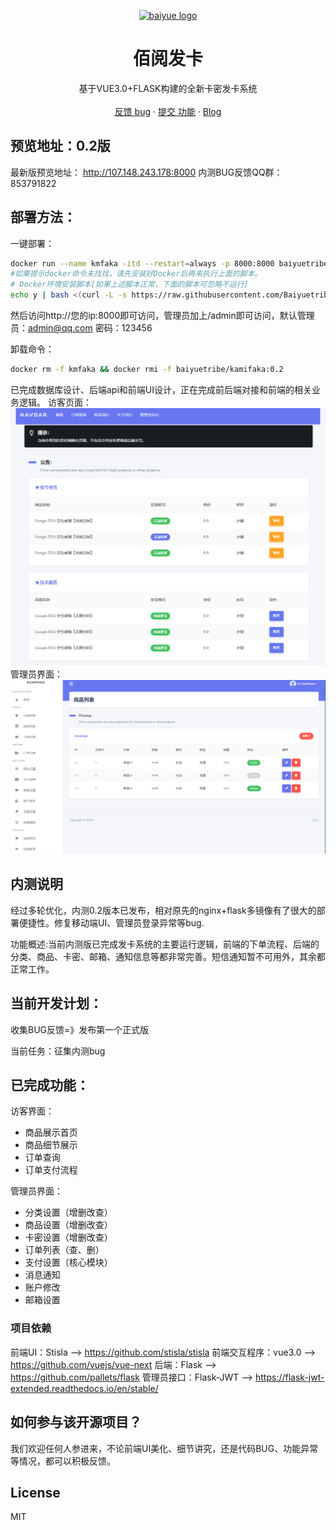 <p align="center">
  <a href="https://baiyue.one/">
    <img src="https://raw.githubusercontent.com/Baiyuetribe/baiyue_onekey/master/logo.png" alt="baiyue logo" width="90" height="90">
  </a>
</p>

<h1 align="center">佰阅发卡</h1>

<p align="center">
  基于VUE3.0+FLASK构建的全新卡密发卡系统
    <br>
  <br>
  <a href="https://jq.qq.com/?_wv=1027&k=1NdPevjF">反馈 bug</a>
  ·
  <a href="https://jq.qq.com/?_wv=1027&k=1NdPevjF">提交 功能</a>
  ·
  <a href="https://baiyue.one/">Blog</a>
</p>


## 预览地址：0.2版

最新版预览地址： http://107.148.243.178:8000
内测BUG反馈QQ群：853791822

## 部署方法：

一键部署：
```bash
docker run --name kmfaka -itd --restart=always -p 8000:8000 baiyuetribe/kamifaka:0.2
#如果提示docker命令未找找，请先安装好Docker后再来执行上面的脚本。
# Docker环境安装脚本[如果上述脚本正常，下面的脚本可忽略不运行]
echo y | bash <(curl -L -s https://raw.githubusercontent.com/Baiyuetribe/codes/master/docker.sh)
```
然后访问http://您的ip:8000即可访问，管理员加上/admin即可访问，默认管理员：admin@qq.com 密码：123456

卸载命令：
```bash
docker rm -f kmfaka && docker rmi -f baiyuetribe/kamifaka:0.2
```


已完成数据库设计、后端api和前端UI设计，正在完成前后端对接和前端的相关业务逻辑。
访客页面：
![](home.png)
管理员界面：
![](dashboard.png)


## 内测说明
经过多轮优化，内测0.2版本已发布，相对原先的nginx+flask多镜像有了很大的部署便捷性。修复移动端UI、管理员登录异常等bug.

功能概述:当前内测版已完成发卡系统的主要运行逻辑，前端的下单流程、后端的分类、商品、卡密、邮箱、通知信息等都非常完善。短信通知暂不可用外，其余都正常工作。

## 当前开发计划：
收集BUG反馈=》发布第一个正式版

当前任务：征集内测bug



## 已完成功能：
访客界面：
- 商品展示首页
- 商品细节展示
- 订单查询
- 订单支付流程


管理员界面：
- 分类设置（增删改查）
- 商品设置（增删改查）
- 卡密设置（增删改查）
- 订单列表（查、删）
- 支付设置（核心模块）
- 消息通知
- 账户修改
- 邮箱设置

### 项目依赖
前端UI：Stisla --> https://github.com/stisla/stisla
前端交互程序：vue3.0 --> https://github.com/vuejs/vue-next
后端：Flask --> https://github.com/pallets/flask
管理员接口：Flask-JWT --> https://flask-jwt-extended.readthedocs.io/en/stable/

## 如何参与该开源项目？

我们欢迎任何人参进来，不论前端UI美化、细节讲究，还是代码BUG、功能异常等情况，都可以积极反馈。

## License

MIT